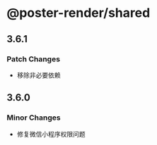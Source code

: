 # @poster-render/shared

## 3.6.1

### Patch Changes

- 移除非必要依赖

## 3.6.0

### Minor Changes

- 修复微信小程序权限问题
